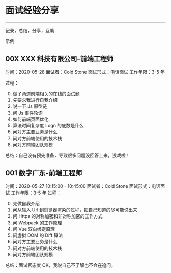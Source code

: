 # 面试经验分享
---
记录，总结，分享，互助

示例

## 00X XXX 科技有限公司-前端工程师

时间：2020-05-28
面试者：Cold Stone
面试形式：电话面试
工作年限：3-5 年

过程：

  0. 做了两道前端相关的在线的面试题
  1. 先要求我进行自我介绍
  2. 说一下 Js 原型链
  3. 问 Js 事件轮询
  4. 如何前端页面优化
  5. 算法时间复杂度 Logn 的底数是什么
  6. 问对方主要业务是什么
  7. 问对方前端使用的技术栈
  8. 问对方前端团队规模

总结：自己没有预先准备，导致很多问题没回答上来，没戏啦！



## 001  数字广东-前端工程师
时间：2020-05-27 10:15:00 - 10:45:00
面试者：Cold Stone
面试形式：电话面试
工作年限：3-5 年
过程：

  0. 先做自我介绍
  1. 问从输入 Url 到浏览器渲染的过程，把自己知道的尽可能说出来
  2. 问 Https 的对称加密和非对称加密的工作方式
  3. 问 Webpack 的工作原理
  4. 问 Vue 双向绑定原理
  5. 问虚拟 DOM 的 Diff 算法
  6. 问对方主要业务是什么
  7. 问对方前端使用的技术栈
  8. 问对方前端团队规模

总结：面试官态度 OK，我说自己不了解也不会在追问。
